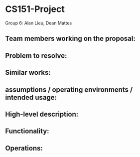 # CS151-Project

Group 6: Alan Lieu, Dean Mattes

## Team members working on the proposal:

## Problem to resolve: 

## Similar works:

## assumptions / operating environments / intended usage:

## High-level description: 

## Functionality: 

## Operations: 
